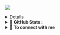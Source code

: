 ![](https://cardivo.vercel.app/api?name=I%27m%20Marcelino%20Hans&description=Junior%20Backend%20Developer.&image=https://avatars.githubusercontent.com/u/100271617?v=4&backgroundColor=%23ecf0f1)
<details>
  Exploring and Learning about front end, and deepening skills in Back End programming.
  <p>Always 'Running' with your OWN PACE 🏃‍♂️</p>
  <p align="center">
    <img src="https://i.giphy.com/media/v1.Y2lkPTc5MGI3NjExZWxjdjgzbmU0NGVxcjB3cXVwdXExenl6NGFwbmtmMnQ2ZHhoNm45MCZlcD12MV9pbnRlcm5hbF9naWZfYnlfaWQmY3Q9Zw/ZUEVCzp1WVCNi/giphy.gif" width="300" alt="Always 'Running' on my Own Pace 🏃‍♂️">
  </p>
</details>

<details>
  <!-- ADD INFROMATION -->
  <summary>🚀 <b>GitHub Stats :</b></summary>

  <p align="center">
  <!-- USER INFORMATION -->
  <img width="44%" src="https://github-readme-stats-sigma-five.vercel.app/api?username=MarcelinoHansSetiaBudi&show_icons=true&layout=compact&langs_count=7&hide=html&bg_color=00000000&hide_border=true&title_color=00B2EE&text_color=6aa84f">
  <!-- USER LANGUAGE -->
  <img width="44%" src="https://github-readme-stats-sigma-five.vercel.app/api/top-langs/?username=MarcelinoHansSetiaBudi&layout=compact&langs_count=7&bg_color=00000000&hide_border=true&title_color=00B2EE&text_color=6aa84f">
  <h1> </h1>
  <p align="center">
  <!-- STREAK INFORMATION -->
  <img width="75%" src="https://streak-stats.demolab.com/?user=MarcelinoHansSetiaBudi&theme=transparent&hide_border=true&currStreakLabel=00B2EE&sideLabels=00B2EE&fire=6aa84f&currStreakNum=6aa84f&sideNums=6aa84f">
</details>

 <!-- ADD INFROMATION -->
 <details>
  <summary>🤝 <b>To connect with me</b></summary>
  <p align = "center">

  <!-- INSTAGRAM LOGO -->
  [<img src = "https://img.shields.io/badge/instagram-%23E4405F.svg?&style=for-the-badge&logo=instagram&logoColor=white">](https://www.instagram.com/little._.amigo/)
  [<img src = "https://img.shields.io/badge/LinkedIn-0077B5?style=for-the-badge&logo=linkedin&logoColor=white">](https:https://www.linkedin.com/in/marcelinohanssetiabudi/)
</details>
